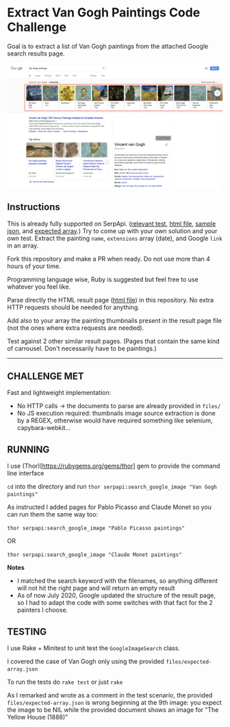 # Extract Van Gogh Paintings Code Challenge

Goal is to extract a list of Van Gogh paintings from the attached Google search results page.

![Van Gogh paintings](https://github.com/serpapi/code-challenge/blob/master/files/van-gogh-paintings.png?raw=true "Van Gogh paintings")

## Instructions

This is already fully supported on SerpApi. ([relevant test], [html file], [sample json], and [expected array].)
Try to come up with your own solution and your own test.
Extract the painting `name`, `extensions` array (date), and Google `link` in an array.

Fork this repository and make a PR when ready. 
Do not use more than 4 hours of your time. 

Programming language wise, Ruby is suggested but feel free to use whatever you feel like.

Parse directly the HTML result page ([html file]) in this repository. No extra HTTP requests should be needed for anything.

[relevant test]: https://github.com/serpapi/test-knowledge-graph-desktop/blob/master/spec/knowledge_graph_claude_monet_paintings_spec.rb
[sample json]: https://raw.githubusercontent.com/serpapi/code-challenge/master/files/van-gogh-paintings.json
[html file]: https://raw.githubusercontent.com/serpapi/code-challenge/master/files/van-gogh-paintings.html
[expected array]: https://raw.githubusercontent.com/serpapi/code-challenge/master/files/expected-array.json

Add also to your array the painting thumbnails present in the result page file (not the ones where extra requests are needed). 

Test against 2 other similar result pages. (Pages that contain the same kind of carrousel. Don't necessarily have to be paintings.)

***

## CHALLENGE MET

Fast and lightweight implementation:

+ No HTTP calls -> the documents to parse are already provided in `files/`
+ No JS execution required: thumbnails image source extraction is done by a REGEX, otherwise would have required something like selenium, capybara-webkit...

## RUNNING

I use (Thor)[https://rubygems.org/gems/thor] gem to provide the command line interface

`cd` into the directory and run `thor serpapi:search_google_image "Van Gogh paintings"`

As instructed I added pages for Pablo Picasso and Claude Monet so you can run them the same way too:

`thor serpapi:search_google_image "Pablo Picasso paintings"`

OR

`thor serpapi:search_google_image "Claude Monet paintings"`

**Notes**

+ I matched the search keyword with the filenames, so anything different will not hit the right page and will return an empty result
+ As of now July 2020, Google updated the structure of the result page, so I had to adapt the code with some switches with that fact for the 2 painters I choose.

## TESTING

I use Rake + Minitest to unit test the `GoogleImageSearch` class. 

I covered the case of Van Gogh only using the provided `files/expected-array.json`

To run the tests do `rake test` or just `rake`

As I remarked and wrote as a comment in the test scenario, the provided `files/expected-array.json` is wrong beginning at the 9th image: you expect the image to be NIL while the provided document shows an image for "The Yellow House (1888)"
